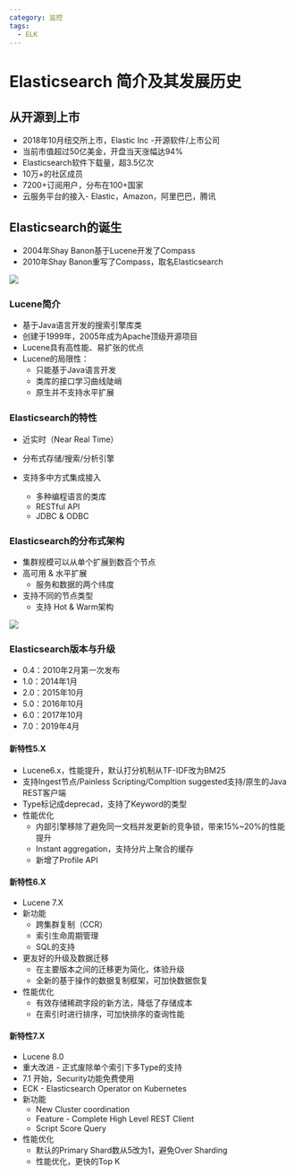 ```yaml
---
category: 监控
tags:
  - ELK
---
```


# Elasticsearch 简介及其发展历史

## 从开源到上市

* 2018年10月纽交所上市，Elastic Inc -开源软件/上市公司
* 当前市值超过50亿美金，开盘当天涨幅达94%
* Elasticsearch软件下载量，超3.5亿次
* 10万+的社区成员
* 7200+订阅用户，分布在100+国家
* 云服务平台的接入- Elastic，Amazon，阿里巴巴，腾讯

## Elasticsearch的诞生

* 2004年Shay Banon基于Lucene开发了Compass
* 2010年Shay Banon重写了Compass，取名Elasticsearch

![](https://gitee.com/clay-wangzhi/blogImg/raw/master/blogImg/1567739412739.png)

### Lucene简介

* 基于Java语言开发的搜索引擎库类
* 创建于1999年，2005年成为Apache顶级开源项目
* Lucene具有高性能、易扩张的优点
* Lucene的局限性：
  * 只能基于Java语言开发
  * 类库的接口学习曲线陡峭
  * 原生并不支持水平扩展

### Elasticsearch的特性

* 近实时（Near Real Time）

* 分布式存储/搜索/分析引擎

* 支持多中方式集成接入
  * 多种编程语言的类库
  * RESTful API
  * JDBC & ODBC

### Elasticsearch的分布式架构

* 集群规模可以从单个扩展到数百个节点
* 高可用 & 水平扩展
  * 服务和数据的两个纬度
* 支持不同的节点类型
  * 支持 Hot & Warm架构

![](https://gitee.com/clay-wangzhi/blogImg/raw/master/blogImg/1567737803003.png)

### Elasticsearch版本与升级

* 0.4：2010年2月第一次发布
* 1.0：2014年1月
* 2.0：2015年10月
* 5.0：2016年10月
* 6.0：2017年10月
* 7.0：2019年4月

#### 新特性5.X

* Lucene6.x，性能提升，默认打分机制从TF-IDF改为BM25
* 支持Ingest节点/Painless Scripting/Compltion suggested支持/原生的Java REST客户端
* Type标记成deprecad，支持了Keyword的类型
* 性能优化
  * 内部引擎移除了避免同一文档并发更新的竞争锁，带来15%~20%的性能提升
  * Instant aggregation，支持分片上聚合的缓存
  * 新增了Profile API

#### 新特性6.X

* Lucene 7.X
* 新功能
  * 跨集群复制（CCR）
  * 索引生命周期管理
  * SQL的支持
* 更友好的升级及数据迁移
  * 在主要版本之间的迁移更为简化，体验升级
  * 全新的基于操作的数据复制框架，可加快数据恢复
* 性能优化
  * 有效存储稀疏字段的新方法，降低了存储成本
  * 在索引时进行排序，可加快排序的查询性能

#### 新特性7.X

* Lucene 8.0
* 重大改进 - 正式废除单个索引下多Type的支持
* 7.1 开始，Security功能免费使用
* ECK - Elasticsearch Operator on Kubernetes
* 新功能
  * New Cluster coordination
  * Feature - Complete High Level REST Client
  * Script Score Query
* 性能优化
  * 默认的Primary Shard数从5改为1，避免Over Sharding
  * 性能优化，更快的Top K